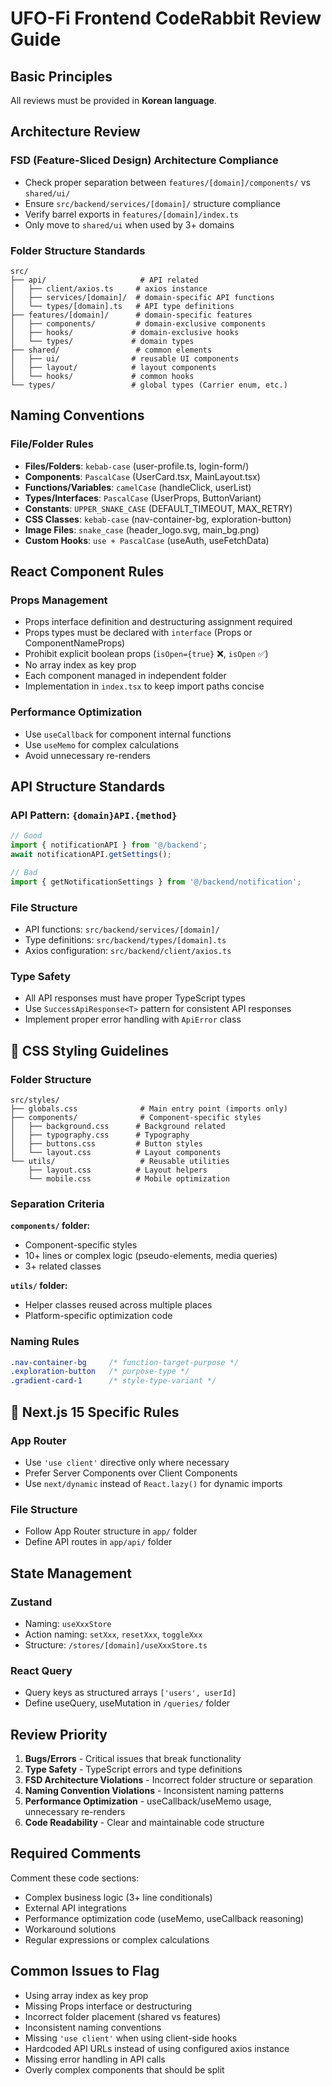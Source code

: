 # UFO-Fi Frontend CodeRabbit Review Guide

## Basic Principles

All reviews must be provided in **Korean language**.

## Architecture Review

### FSD (Feature-Sliced Design) Architecture Compliance

- Check proper separation between `features/[domain]/components/` vs `shared/ui/`
- Ensure `src/backend/services/[domain]/` structure compliance
- Verify barrel exports in `features/[domain]/index.ts`
- Only move to `shared/ui` when used by 3+ domains

### Folder Structure Standards

```
src/
├── api/                     # API related
│   ├── client/axios.ts     # axios instance
│   ├── services/[domain]/  # domain-specific API functions
│   └── types/[domain].ts   # API type definitions
├── features/[domain]/      # domain-specific features
│   ├── components/         # domain-exclusive components
│   ├── hooks/             # domain-exclusive hooks
│   └── types/             # domain types
├── shared/                 # common elements
│   ├── ui/                # reusable UI components
│   ├── layout/            # layout components
│   └── hooks/             # common hooks
└── types/                 # global types (Carrier enum, etc.)
```

## Naming Conventions

### File/Folder Rules

- **Files/Folders**: `kebab-case` (user-profile.ts, login-form/)
- **Components**: `PascalCase` (UserCard.tsx, MainLayout.tsx)
- **Functions/Variables**: `camelCase` (handleClick, userList)
- **Types/Interfaces**: `PascalCase` (UserProps, ButtonVariant)
- **Constants**: `UPPER_SNAKE_CASE` (DEFAULT_TIMEOUT, MAX_RETRY)
- **CSS Classes**: `kebab-case` (nav-container-bg, exploration-button)
- **Image Files**: `snake_case` (header_logo.svg, main_bg.png)
- **Custom Hooks**: `use + PascalCase` (useAuth, useFetchData)

## React Component Rules

### Props Management

- Props interface definition and destructuring assignment required
- Props types must be declared with `interface` (Props or ComponentNameProps)
- Prohibit explicit boolean props (`isOpen={true}` ❌, `isOpen` ✅)
- No array index as key prop
- Each component managed in independent folder
- Implementation in `index.tsx` to keep import paths concise

### Performance Optimization

- Use `useCallback` for component internal functions
- Use `useMemo` for complex calculations
- Avoid unnecessary re-renders

## API Structure Standards

### API Pattern: `{domain}API.{method}`

```typescript
// Good
import { notificationAPI } from '@/backend';
await notificationAPI.getSettings();

// Bad
import { getNotificationSettings } from '@/backend/notification';
```

### File Structure

- API functions: `src/backend/services/[domain]/`
- Type definitions: `src/backend/types/[domain].ts`
- Axios configuration: `src/backend/client/axios.ts`

### Type Safety

- All API responses must have proper TypeScript types
- Use `SuccessApiResponse<T>` pattern for consistent API responses
- Implement proper error handling with `ApiError` class

## 🎨 CSS Styling Guidelines

### Folder Structure

```
src/styles/
├── globals.css              # Main entry point (imports only)
├── components/              # Component-specific styles
│   ├── background.css      # Background related
│   ├── typography.css      # Typography
│   ├── buttons.css         # Button styles
│   └── layout.css          # Layout components
└── utils/                   # Reusable utilities
    ├── layout.css          # Layout helpers
    └── mobile.css          # Mobile optimization
```

### Separation Criteria

**`components/` folder:**

- Component-specific styles
- 10+ lines or complex logic (pseudo-elements, media queries)
- 3+ related classes

**`utils/` folder:**

- Helper classes reused across multiple places
- Platform-specific optimization code

### Naming Rules

```css
.nav-container-bg     /* function-target-purpose */
.exploration-button   /* purpose-type */
.gradient-card-1      /* style-type-variant */
```

## 🔧 Next.js 15 Specific Rules

### App Router

- Use `'use client'` directive only where necessary
- Prefer Server Components over Client Components
- Use `next/dynamic` instead of `React.lazy()` for dynamic imports

### File Structure

- Follow App Router structure in `app/` folder
- Define API routes in `app/api/` folder

## State Management

### Zustand

- Naming: `useXxxStore`
- Action naming: `setXxx`, `resetXxx`, `toggleXxx`
- Structure: `/stores/[domain]/useXxxStore.ts`

### React Query

- Query keys as structured arrays `['users', userId]`
- Define useQuery, useMutation in `/queries/` folder

## Review Priority

1. **Bugs/Errors** - Critical issues that break functionality
2. **Type Safety** - TypeScript errors and type definitions
3. **FSD Architecture Violations** - Incorrect folder structure or separation
4. **Naming Convention Violations** - Inconsistent naming patterns
5. **Performance Optimization** - useCallback/useMemo usage, unnecessary re-renders
6. **Code Readability** - Clear and maintainable code structure

## Required Comments

Comment these code sections:

- Complex business logic (3+ line conditionals)
- External API integrations
- Performance optimization code (useMemo, useCallback reasoning)
- Workaround solutions
- Regular expressions or complex calculations

## Common Issues to Flag

- Using array index as key prop
- Missing Props interface or destructuring
- Incorrect folder placement (shared vs features)
- Inconsistent naming conventions
- Missing `'use client'` when using client-side hooks
- Hardcoded API URLs instead of using configured axios instance
- Missing error handling in API calls
- Overly complex components that should be split
